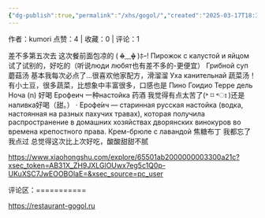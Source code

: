 ```yaml
---
{"dg-publish":true,"permalink":"/xhs/gogol/","created":"2025-03-17T18:31:59.564+08:00","updated":"2025-03-17T20:45:44.256+08:00"}
---
```


作者：kumori
点赞：4   |   收藏：0   |   评论：1

差不多第五次去
这次餐前面包凉的 ( o̴̶̷᷄﹏o̴̶̷̥᷅ )ﾎｰ!
Пирожок с калустой и яйцом 试了试别的，好吃的（听说люди любят也有差不多的-更便宜）
Грибной суп 蘑菇汤 基本我每次必点了…很喜欢他家配方，滑溜溜
Уха канительнай 蔬菜汤！有小土豆，很多蔬菜，比想象中丰富很多，口感也是
Пино Гоидио Терре дель Ноча (n) 好喝
Ерофеич 一种настойка 药酒 我觉得有点太苦了(˃ ⌑ ˂ഃ )还是наливка好喝（甜。）
· Ерофе́ич — старинная русская настойка (водка, настоянная на разных пахучих травах), которая получила распространение в домашних хозяйствах дворянских винокуров во времена крепостного права.
Крем-брюле с лавандой 焦糖布丁 我都忘了我点过 总觉得这次比上次好吃，酸酸甜甜不腻

https://www.xiaohongshu.com/explore/65501ab2000000003300a21c?xsec_token=AB31X_ZH9JXLGlOUwx7eg5c1Q0p-UKuXSC7JwEOOBOlaE=&xsec_source=pc_user

评论区：===========

https://restaurant-gogol.ru